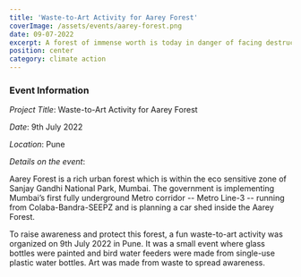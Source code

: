```yaml
---
title: 'Waste-to-Art Activity for Aarey Forest'
coverImage: /assets/events/aarey-forest.png
date: 09-07-2022
excerpt: A forest of immense worth is today in danger of facing destruction.
position: center
category: climate action
---
```


### Event Information

*Project Title*: Waste-to-Art Activity for Aarey Forest

*Date*: 9th July 2022

*Location*: Pune

*Details on the event*: 

Aarey Forest is a rich urban forest which is within the eco sensitive zone of Sanjay Gandhi National Park, Mumbai. The government is implementing Mumbai’s first fully underground Metro corridor -- Metro Line-3 -- running from Colaba-Bandra-SEEPZ and is planning a car shed inside the Aarey Forest.

To raise awareness and protect this forest, a fun waste-to-art activity was organized on 9th July 2022 in Pune. It was a small event where glass bottles were painted and bird water feeders were made from single-use plastic water bottles. Art was made from waste to spread awareness. 
